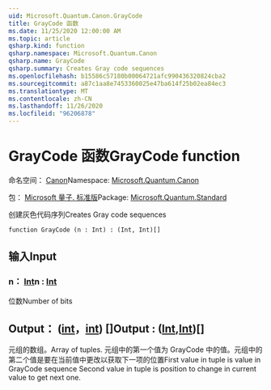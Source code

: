 ```yaml
---
uid: Microsoft.Quantum.Canon.GrayCode
title: GrayCode 函数
ms.date: 11/25/2020 12:00:00 AM
ms.topic: article
qsharp.kind: function
qsharp.namespace: Microsoft.Quantum.Canon
qsharp.name: GrayCode
qsharp.summary: Creates Gray code sequences
ms.openlocfilehash: b15586c57180b00064721afc990436320824cba2
ms.sourcegitcommit: a87c1aa8e7453360025e47ba614f25b02ea84ec3
ms.translationtype: MT
ms.contentlocale: zh-CN
ms.lasthandoff: 11/26/2020
ms.locfileid: "96206878"
---
```

# <a name="graycode-function"></a><span data-ttu-id="c0cb4-102">GrayCode 函数</span><span class="sxs-lookup"><span data-stu-id="c0cb4-102">GrayCode function</span></span>

<span data-ttu-id="c0cb4-103">命名空间： [Canon](xref:Microsoft.Quantum.Canon)</span><span class="sxs-lookup"><span data-stu-id="c0cb4-103">Namespace: [Microsoft.Quantum.Canon](xref:Microsoft.Quantum.Canon)</span></span>

<span data-ttu-id="c0cb4-104">包： [Microsoft 量子. 标准版](https://nuget.org/packages/Microsoft.Quantum.Standard)</span><span class="sxs-lookup"><span data-stu-id="c0cb4-104">Package: [Microsoft.Quantum.Standard](https://nuget.org/packages/Microsoft.Quantum.Standard)</span></span>


<span data-ttu-id="c0cb4-105">创建灰色代码序列</span><span class="sxs-lookup"><span data-stu-id="c0cb4-105">Creates Gray code sequences</span></span>

```qsharp
function GrayCode (n : Int) : (Int, Int)[]
```


## <a name="input"></a><span data-ttu-id="c0cb4-106">输入</span><span class="sxs-lookup"><span data-stu-id="c0cb4-106">Input</span></span>

### <a name="n--int"></a><span data-ttu-id="c0cb4-107">n： [Int](xref:microsoft.quantum.lang-ref.int)</span><span class="sxs-lookup"><span data-stu-id="c0cb4-107">n : [Int](xref:microsoft.quantum.lang-ref.int)</span></span>

<span data-ttu-id="c0cb4-108">位数</span><span class="sxs-lookup"><span data-stu-id="c0cb4-108">Number of bits</span></span>



## <a name="output--intint"></a><span data-ttu-id="c0cb4-109">Output： ([int](xref:microsoft.quantum.lang-ref.int)，[int](xref:microsoft.quantum.lang-ref.int)) []</span><span class="sxs-lookup"><span data-stu-id="c0cb4-109">Output : ([Int](xref:microsoft.quantum.lang-ref.int),[Int](xref:microsoft.quantum.lang-ref.int))[]</span></span>

<span data-ttu-id="c0cb4-110">元组的数组。</span><span class="sxs-lookup"><span data-stu-id="c0cb4-110">Array of tuples.</span></span> <span data-ttu-id="c0cb4-111">元组中的第一个值为 GrayCode 中的值。元组中的第二个值是要在当前值中更改以获取下一项的位置</span><span class="sxs-lookup"><span data-stu-id="c0cb4-111">First value in tuple is value in GrayCode sequence Second value in tuple is position to change in current value to get next one.</span></span>